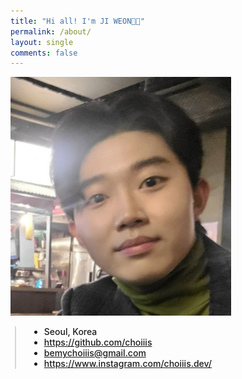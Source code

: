 ```yaml
---
title: "Hi all! I'm JI WEON👋🏻"
permalink: /about/
layout: single
comments: false
---
```


<div>
    <img src="/assets/images/myface.png" alt="about_meee" width="70%" min-width="700px" itemprop="image">
</div>


<div style="border-left: 2px solid rgba(199, 198, 198, 0.7); margin: 0.5em 0 0 0.5em; padding-left: 1.5em; font-weight: 500;">
    <ul class="author__urls social-icons">
        <li itemprop="homeLocation" itemscope itemtype="https://schema.org/Place">
          <i class="fas fa-fw fa-map-marker-alt" aria-hidden="true"></i> <span itemprop="name">  Seoul, Korea</span>
        </li>
        <li>
          <a href="https://github.com/choiiis" itemprop="sameAs" rel="nofollow noopener noreferrer">
            <i class="fab fa-fw fa-github" aria-hidden="true"></i><span class="label">  https://github.com/choiiis</span>
          </a>
        </li>
        <li>
          <a href="mailto:bemychoiiis@gmail.com">
            <meta itemprop="email" content="bemychoiiis@gmail.com" />
            <i class="fas fa-fw fa-envelope-square" aria-hidden="true"></i><span class="label">  bemychoiiis@gmail.com</span>
          </a>
        </li>
        <li>
          <a href="https://www.instagram.com/choiiis.dev/" itemprop="sameAs" rel="nofollow noopener noreferrer">
            <i class="fab fa-fw fa-instagram" aria-hidden="true"></i><span class="label">  https://www.instagram.com/choiiis.dev/</span>
          </a>
        </li>
    </ul>
  </div>
